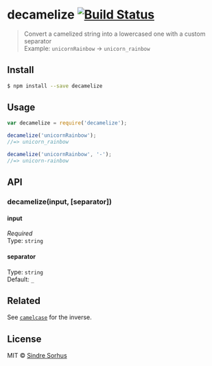 # decamelize [![Build Status](https://travis-ci.org/sindresorhus/decamelize.svg?branch=master)](https://travis-ci.org/sindresorhus/decamelize)

> Convert a camelized string into a lowercased one with a custom separator  
> Example: `unicornRainbow` → `unicorn_rainbow`


## Install

```sh
$ npm install --save decamelize
```


## Usage

```js
var decamelize = require('decamelize');

decamelize('unicornRainbow');
//=> unicorn_rainbow

decamelize('unicornRainbow', '-');
//=> unicorn-rainbow
```


## API

### decamelize(input, [separator])

#### input

*Required*  
Type: `string`

#### separator

Type: `string`  
Default: `_`


## Related

See [`camelcase`](https://github.com/sindresorhus/camelcase) for the inverse.


## License

MIT © [Sindre Sorhus](https://sindresorhus.com)
